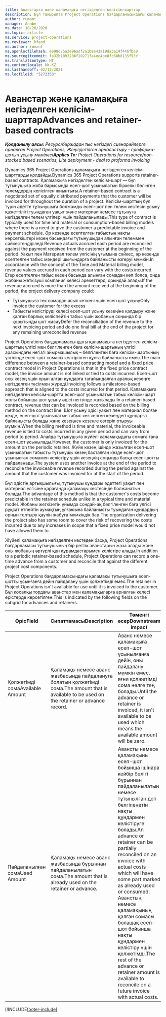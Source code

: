 ```yaml
---
title: Аванстарға және қаламақыға негізделген келісім-шарттар
description: Бұл тақырыпта Project Operations бағдарламасындағы қаламақыға негізделген келісім-шарттың келісілген үлгілері мен аванстар туралы ақпарат берілген.
author: rumant
manager: Annbe
ms.date: 10/20/2020
ms.topic: article
ms.service: project-operations
ms.reviewer: kfend
ms.author: rumant
ms.openlocfilehash: e098d25a3e96adf2a1b8e43a19da3a14f446fba9
ms.sourcegitcommit: fa32b1893286f20271fa4ec4be8fc68bd135f53c
ms.translationtype: HT
ms.contentlocale: kk-KZ
ms.lasthandoff: 02/15/2021
ms.locfileid: "5272350"
---
```

# <a name="advances-and-retainer-based-contracts"></a><span data-ttu-id="12523-103">Аванстар және қаламақыға негізделген келісім-шарттар</span><span class="sxs-lookup"><span data-stu-id="12523-103">Advances and retainer-based contracts</span></span>


<span data-ttu-id="12523-104">_**Қолданылу аясы:** Ресурс/биржадан тыс негіздегі сценарийлерге арналған Project Operations, Жеңілдетілген орналастыру - проформа-шотын ұсыну мәмілесі_</span><span class="sxs-lookup"><span data-stu-id="12523-104">_**Applies To:** Project Operations for resource/non-stocked based scenarios, Lite deployment - deal to proforma invoicing_</span></span>

<span data-ttu-id="12523-105">Dynamics 365 Project Operations қаламақыға негізделген келісім-шарттарды қолдайды.</span><span class="sxs-lookup"><span data-stu-id="12523-105">Dynamics 365 Project Operations supports retainer-based contracts.</span></span> <span data-ttu-id="12523-106">Қаламақыға негізделген келісім-шарт — бұл тұтынушыға жоба барысында есеп-шот ұсынылатын біркелкі бөлінген төлемдердің келісілген жиынтығы.</span><span class="sxs-lookup"><span data-stu-id="12523-106">A retainer-based contract is a negotiated set of equally distributed payments that the customer will be invoiced for throughout the duration of a project.</span></span> <span data-ttu-id="12523-107">Келісім-шарттың бұл түрін әдетте тұтынушыға болжамды есеп-шот пен төлем кестесін ұсыну қажеттілігі туындаған уақыт және материал немесе тұтынуға негізделген төлем үлгілері үшін пайдаланылады.</span><span class="sxs-lookup"><span data-stu-id="12523-107">This type of contract is typically used for time and material or consumption-based billing models where there is a need to give the customer a predictable invoice and payment schedule.</span></span> <span data-ttu-id="12523-108">Әр кезеңде есептелген табыстың нақты көрсеткіштері кезең басындағы тұтынушыдан алынған төлеммен сәйкестендіріледі.</span><span class="sxs-lookup"><span data-stu-id="12523-108">Revenue actuals accrued each period are reconciled against the payment received from the customer at the beginning of the period.</span></span> <span data-ttu-id="12523-109">Уақыт пен Материал төлем үлгісінің ұғымына сәйкес, әр кезеңде есептелген табыс мәндері шығындарға байланысты өзгеруі мүмкін.</span><span class="sxs-lookup"><span data-stu-id="12523-109">In accordance with the concept of the Time and Material billing model, revenue values accrued in each period can vary with the costs incurred.</span></span> <span data-ttu-id="12523-110">Егер есептелген табыс кезең басында алынған сомадан көп болса, онда жобаны жеткізуші компания келесі әрекеттерді орындай алады:</span><span class="sxs-lookup"><span data-stu-id="12523-110">If the revenue accrued is more than the amount received at the beginning of the period, the project delivery company could:</span></span>

- <span data-ttu-id="12523-111">Тұтынушыға тек сомадан асып кеткені үшін есеп шот ұсыну</span><span class="sxs-lookup"><span data-stu-id="12523-111">Only invoice the customer for the excess</span></span> 
- <span data-ttu-id="12523-112">Табысты келістіруді келесі есеп-шот ұсыну кезеңіне қалдыру және қалған барлық келіспейтін табыс үшін жобаның соңында бір қорытынды шот жасау</span><span class="sxs-lookup"><span data-stu-id="12523-112">Defer the reconciliation of the revenue to the next invoicing period and do one final bill at the end of the project for any remaining unreconciled revenue</span></span>

<span data-ttu-id="12523-113">Project Operations бағдарламасындағы қаламақыға негізделген келісім-шарттың үлгісі мен белгіленген баға келісім-шартының үлгісі арасындағы негізгі айырмашылық – белгіленген баға келісім-шартының үлгісінде есеп-шот сомасы келтірілген құнға байланысты емес.</span><span class="sxs-lookup"><span data-stu-id="12523-113">The main difference between a retainer-based contracting model and a fixed price contract model in Project Operations is that in the fixed price contract model, the invoice amount is not linked or tied to costs incurred.</span></span> <span data-ttu-id="12523-114">Есеп-шот осы кезең үшін орын алған құндарға тағайындалған аралық кезеңге негізделген тәсілмен жүреді.</span><span class="sxs-lookup"><span data-stu-id="12523-114">Invoicing follows a milestone-based approach that is aligned to the costs incurred for that period.</span></span> <span data-ttu-id="12523-115">Қаламақыға негізделген келісім-шартта есеп-шот ұсынылатын табыс келісім-шарт жолы бойынша шот ұсыну әдісі негізінде жазылады.</span><span class="sxs-lookup"><span data-stu-id="12523-115">In a retainer-based contract, revenue that can be invoiced is recorded based on the billing method on the contract line.</span></span> <span data-ttu-id="12523-116">Шот ұсыну әдісі уақыт пен материал болған кезде, есеп-шот ұсынылатын табыс кез келген кезеңдегі құндарға байланысты болады және кезеңнен кезеңге өзгеріп отыруы мүмкін.</span><span class="sxs-lookup"><span data-stu-id="12523-116">When the billing method is time and material, the invoiceable revenue is tied to costs incurred in any given period and can vary from period to period.</span></span> <span data-ttu-id="12523-117">Алайда тұтынушыға жүйелі қаламақыдағы сомаға ғана есеп-шот ұсынылады.</span><span class="sxs-lookup"><span data-stu-id="12523-117">However, the customer is only invoiced for the amount on the periodic retainer.</span></span> <span data-ttu-id="12523-118">Жүйе кезең ішінде жазылған есеп-шот ұсынылатын табысты тұтынушы кезең басталған кезде есеп-шот ұсынылған сомамен келістіру үшін кезеңнің соңында басқа есеп-шотты пайдаланады.</span><span class="sxs-lookup"><span data-stu-id="12523-118">The system uses another invoice at the end of the period to reconcile the invoiceable revenue recorded during the period against the amount that the customer was invoiced for at the start of the period.</span></span>

<span data-ttu-id="12523-119">Бұл әдістің артықшылығы, тұтынушы құндары әдеттегі уақыт пен материал үлгісіне қарағанда қаламақы кестесінде болжанатын болады.</span><span class="sxs-lookup"><span data-stu-id="12523-119">The advantage of this method is that the customer's costs become predictable in the retainer schedule unlike in a typical time and material model.</span></span> <span data-ttu-id="12523-120">Жобаны жеткізетін ұйымда сондай-ақ белгіленген баға үлгісі рұқсат етпейтін аумақтың ұлғаюына байланысты туындаған құндардың орнын толтыру қаупін жабуға мүмкіндік бар.</span><span class="sxs-lookup"><span data-stu-id="12523-120">The organization delivering the project also has some room to cover the risk of recovering the costs incurred due to any increases in scope that a fixed price model would not have allowed them to.</span></span>

<span data-ttu-id="12523-121">Жүйелі қаламақыға негізделген кестеден басқа, Project Operations бағдарламасы тұтынушының бір реттік аванстарын жаза алады және оны жобаның әртүрлі құн құрамдастарымен келістіре алады.</span><span class="sxs-lookup"><span data-stu-id="12523-121">In addition to a periodic retainer-based schedule, Project Operations can record a one-time advance from a customer and reconcile that against the different project cost components.</span></span>

<span data-ttu-id="12523-122">Project Operations бағдарламасындағы қаламақы тұтынушыға есеп-шотты ұсынғанға дейін пайдалану үшін қолжетімді емес.</span><span class="sxs-lookup"><span data-stu-id="12523-122">The retainer in Project Operations isn't available for use until it is invoiced to the customer.</span></span> <span data-ttu-id="12523-123">Бұл қосалқы тордағы аванстар мен қаламақыларға арналған келесі өрістерде көрсетілген.</span><span class="sxs-lookup"><span data-stu-id="12523-123">This is indicated by the following fields on the subgrid for advances and retainers.</span></span>

| <span data-ttu-id="12523-124">Өріс</span><span class="sxs-lookup"><span data-stu-id="12523-124">Field</span></span> | <span data-ttu-id="12523-125">Сипаттамасы</span><span class="sxs-lookup"><span data-stu-id="12523-125">Description</span></span> | <span data-ttu-id="12523-126">Төменгі әсер</span><span class="sxs-lookup"><span data-stu-id="12523-126">Downstream impact</span></span> |
| --- | --- | --- |
| <span data-ttu-id="12523-127">Қолжетімді сома</span><span class="sxs-lookup"><span data-stu-id="12523-127">Available Amount</span></span> | <span data-ttu-id="12523-128">Қаламақы немесе аванс жазбасында пайдалануға болатын қолжетімді сома.</span><span class="sxs-lookup"><span data-stu-id="12523-128">The amount that is available to be used on the retainer or advance record.</span></span> | <span data-ttu-id="12523-129">Аванс немесе қаламақыға есеп-шот ұсынылғанға дейін, оны пайдалану мүмкін емес, яғни қолжетімді сома нөлге тең болады.</span><span class="sxs-lookup"><span data-stu-id="12523-129">Until the advance or retainer is invoiced, it isn't available to be used which means the available amount will be zero.</span></span> |
| <span data-ttu-id="12523-130">Пайдаланылған сома</span><span class="sxs-lookup"><span data-stu-id="12523-130">Used Amount</span></span> | <span data-ttu-id="12523-131">Қаламақы немесе аванс жазбасында бұрыннан пайдаланылатын сома.</span><span class="sxs-lookup"><span data-stu-id="12523-131">The amount that is already used on the retainer or advance.</span></span> | <span data-ttu-id="12523-132">Авансты немесе қаламақыны есеп-шот бойынша ішінара кейбір бөлігі бұрыннан пайдаланылатын немесе тұтынылған деп белгіленетін нақты құндармен келістіруге болады.</span><span class="sxs-lookup"><span data-stu-id="12523-132">An advance or retainer can be partially reconciled on an invoice with actual costs which will have some part marked as already used or consumed.</span></span> <span data-ttu-id="12523-133">Аванстың немесе қаламақының қалған сомасы болашақ есеп-шот бойынша нақты құндармен келістіру үшін қолжетімді.</span><span class="sxs-lookup"><span data-stu-id="12523-133">The rest of the advance or retainer amount is available to reconcile on a future invoice with actual costs.</span></span> |


[!INCLUDE[footer-include](../../includes/footer-banner.md)]